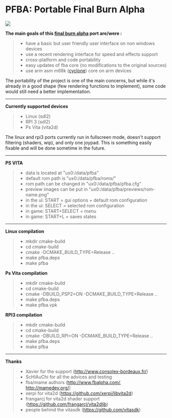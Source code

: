 PFBA: Portable Final Burn Alpha
===========================

![](http://files.mydedibox.fr/files/Dev/psp2/pfba/screen1-mini.jpg)


**The main goals of this [final burn alpha](http://www.fbalpha.com/) port are/were :**

>- have a basic but user friendly user interface on non windows devices
>- use a recent rendering interface for speed and effects support
>- cross-platform and code portability
>- easy updates of fba core (no modifications to the original sources)
>- use arm asm m68k ([cyclone](https://github.com/notaz/cyclone68000)) core on arm devices

The portability of the project is one of the main concerns, but while it's already in a good shape (few rendering functions to implement), some code would still need a better implementation.

-----

**Currently supported devices**

>- Linux (sdl2)
>- RPI 3 (sdl2)
>- Ps Vita (vita2d)

The linux and rpi3 ports currently run in fullscreen mode, doesn't support filtering (shaders, wip), and only one joypad. This is something easily fixable and will be done sometime in the future.

-----

**PS VITA**

>- data is located at "ux0:/data/pfba"
>- default rom path is "ux0:/data/pfba/roms/"
>- rom path can be changed in "ux0:/data/pfba/pfba.cfg"
>- preview images can be put in "ux0:/data/pfba/previews/rom-name.png"
>- in the ui: START = gui options + default rom configuration
>- in the ui: SELECT = selected rom configuration
>- in game: START+SELECT = menu
>- in game: START+L = saves states

-----

**Linux compilation**

>- mkdir cmake-build
>- cd cmake-build
>- cmake -DCMAKE_BUILD_TYPE=Release ..
>- make pfba.deps
>- make pfba

**Ps Vita compilation**

>- mkdir cmake-build
>- cd cmake-build
>- cmake -DBUILD_PSP2=ON -DCMAKE_BUILD_TYPE=Release ..
>- make pfba.deps
>- make pfba.vpk

**RPI3 compilation**

>- mkdir cmake-build
>- cd cmake-build
>- cmake -DBUILD_RPI=ON -DCMAKE_BUILD_TYPE=Release ..
>- make pfba.deps
>- make pfba

-----

**Thanks**

>- Xavier for the support (http://www.consolex-bordeaux.fr/)
>- ScHlAuChi for all the advices and testing
>- fba/mame authors (http://www.fbalpha.com/, http://mamedev.org/)
>- xerpi for vita2d (https://github.com/xerpi/libvita2d)
>- frangarcj for vita2d shader support (https://github.com/frangarcj/vita2dlib)
>- people behind the vitasdk (https://github.com/vitasdk)
